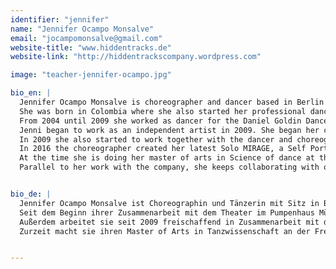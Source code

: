 ```yaml
---
identifier: "jennifer"
name: "Jennifer Ocampo Monsalve"
email: "jocampomonsalve@gmail.com"
website-title: "www.hiddentracks.de"
website-link: "http://hiddentrackscompany.wordpress.com"

image: "teacher-jennifer-ocampo.jpg"

bio_en: |
  Jennifer Ocampo Monsalve is choreographer and dancer based in Berlin Germany.  
  She was born in Colombia where she also started her professional dance studies. In 2000 she moved to Germany where she received her dance degree at the Folkwang, University of arts, in Essen in 2004. Furthermore she was selected in this period by the choreographer Pina Bausch to dance her pieces “Sacre du Printemps” and “Tannhäuser”.
  From 2004 until 2009 she worked as dancer for the Daniel Goldin Dance Theater Company at the State Theater of Münster.
  Jenni began to work as an independent artist in 2009. She began her collaboration in 2009 with the Theater im Pumpenhaus in Münster where she co-created a series of works with several directors of theater, choreographers, musicians and actors. 
  In 2009 she also started to work together with the dancer and choreographer Marcela Ruiz Quintero and the director Philip Gregor Grünberg. On 2015 they founded their company Hidden Tracks. They have created international productions as Hidden Tracks (2011), Happy Planet (2012/13), Persona (2014) and EXIT: Humanity (2015), some of them coproduced by Colombia and Germany, and being played by the Festival Danza en la ciudad (Bogotá) and also in Theaters in Germany as the Theater im Pumpenhaus in Münster, FFT Düsseldorf, Dock 11 in Berlin, LOFFT Leipzig and Zeche 1 Bochum.
  In 2016 the choreographer created her latest Solo MIRAGE, a Self Portrait, being showed in Festival Plataforma (DOCK 11 Berlin), Reset 6 Festival (Münster) and Festival Danza en la ciudad ( Teatro Varasanta, Bogotá)
  At the time she is doing her master of arts in Science of dance at the Freie University in Berlin. 
  Parallel to her work with the company, she keeps collaborating with other independent artists in Germany and teaching abroad.


bio_de: |
  Jennifer Ocampo Monsalve ist Choreographin und Tänzerin mit Sitz in Berlin. Sie ist in Kolumbien geboren und hat dort Ihre Ausbildung als Tänzerin angefangen. In 2000 geht Sie nach Deutschland wo sie ihren Tanzabschluss in 2004 an der Folkwang Universität der Künste in Essen bekommen hat. Zudem wurde sie während ihre Ausbildung, von der Choreografin Pina Bausch ausgewählt um ihre Stücke " Sache du Printemps" und "Tannhäuser" zu tanzen. 2004-2009 ist sie Tanztheater-Ensemblemitglied bei Daniel Goldin an den Städtischen Bühnen Münster gewesen. 
  Seit dem Beginn ihrer Zusammenarbeit mit dem Theater im Pumpenhaus Münster im Jahr 2009, realisierte sie hier eine Reihe weiterer Arbeiten. Zudem verantwortete sie die choreografische Arbeit in drei Produktionen des renommierten Münsteraner Jugendtheaterlabels Cactus Junges Theater. Die mit ihrer Mitarbeit entstandene Produktion „Mutter:Glück“ wurde 2011 mit dem Brüder-Grimm-Preis in Berlin ausgezeichnet. 
  Außerdem arbeitet sie seit 2009 freischaffend in Zusammenarbeit mit der Choreografin und Tänzerin Marcela Ruiz Quintero und mit dem Regisseur Philip Gregor Grüneberg. In 2015 haben die drei Künstler die Company Hidden Tracks gegründet. Als Teil dieser Kollaboration gibt es eine Serie von Produktionen die in Deutschland und Kolumbien aufgeführt wurden, so u.a „Hidden Tracks“(2011), HAPPY PLANET(2012), „Persona“ (2014 ) und EXIT:Humanity (2015). Ihre letzte Produktion MIRAGE, a Self Porträt Solo, würde in Ecuador, Argentinien und Berlin erarbeitet und im DOCK 11 Berlin unter das Plataforma Festival aufgeführt, sowie im das RESET6 Festival in Münster, und im Festival Danza en la ciudad Bogotá 2016. 
  Zurzeit macht sie ihren Master of Arts in Tanzwissenschaft an der Freie Universität Berlin. Sie kollaboriert auch außerhalb ihre Company mit anderen Künstler in Europa und Südamerika.


---
```

